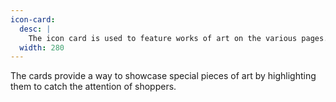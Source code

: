 ```yaml
---
icon-card:
  desc: |
    The icon card is used to feature works of art on the various pages. They highlight curated content for the user.
  width: 280
---
```


The cards provide a way to showcase special pieces of art by highlighting them to catch the attention of shoppers.
